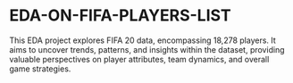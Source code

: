 # EDA-ON-FIFA-PLAYERS-LIST
 This EDA project explores FIFA 20 data, encompassing 18,278 players. It aims to uncover trends, patterns, and insights within the dataset, providing valuable perspectives on player attributes, team dynamics, and overall game strategies.
